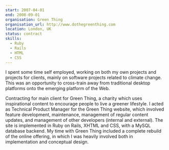 ```yaml
---
start: 2007-04-01
end: 2008-09-01
organisation: Green Thing
organisation_url: http://www.dothegreenthing.com
location: London, UK
status: contract
skills:
  - Ruby
  - Rails
  - HTML
  - CSS
---
```

I spent some time self employed, working on both my own projects and projects for clients, mainly on software projects related to climate change. This was an opportunity to cross-train away from traditional desktop platforms onto the emerging platform of the Web.

Contracting for main client for Green Thing, a charity which uses inspirational content to encourage people to live a greener lifestyle. I acted as Technical Product Manager for the Green Thing website, which involved feature development, maintenance, management of regular content updates, and management of other developers (internal and external). The site is implemented in Ruby on Rails, XHTML and CSS, with a MySQL database backend. My time with Green Thing included a complete rebuild of the online offering, in which I was heavily involved both in implementation and conceptual design.